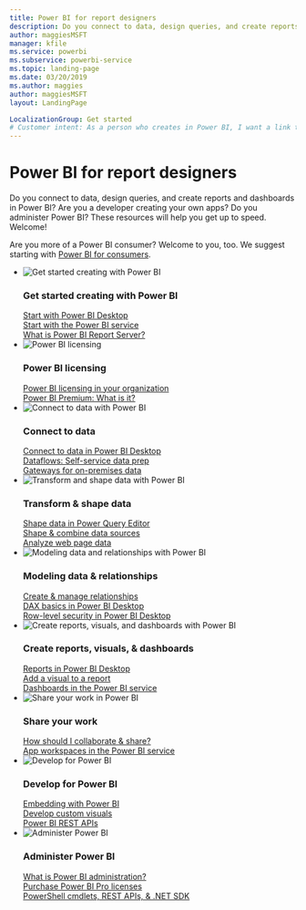 ```yaml
---
title: Power BI for report designers
description: Do you connect to data, design queries, and create reports and dashboards in Power BI? Are you a developer creating your own apps, or a Power BI admin?
author: maggiesMSFT
manager: kfile
ms.service: powerbi
ms.subservice: powerbi-service
ms.topic: landing-page
ms.date: 03/20/2019
ms.author: maggies
author: maggiesMSFT
layout: LandingPage

LocalizationGroup: Get started
# Customer intent: As a person who creates in Power BI, I want a link to all the parts.
---
```


# Power BI for report designers

Do you connect to data, design queries, and create reports and dashboards in Power BI? Are you a developer creating your own apps? Do you administer Power BI? These resources will help you get up to speed. Welcome!

Are you more of a Power BI consumer? Welcome to you, too. We suggest starting with [Power BI for consumers](consumer/power-bi-consumer-landing.md).

<ul class="panelContent cardsF"> 
            <li> 
                  <div class="cardSize"> 
                        <div class="cardPadding"> 
                              <div class="card"> 
                                    <div class="cardImageOuter">
                                          <div class="cardImage">
                                                <img alt="Get started creating with Power BI" src="media/power-bi-creator-landing/power-bi-designer-get-started.svg" data-linktype="relative-path">
                                          </div>
                                    </div>
                                    <div class="cardText"> 
                                          <h3>Get started creating with Power BI</h3> 
                                          <p></p>
                                               <a href="desktop-what-is-desktop.md">Start with Power BI Desktop</a><br/> 
                                               <a href="power-bi-overview.md">Start with the Power BI service</a><br/> 
                                               <a href="report-server/get-started.md">What is Power BI Report Server?</a>
                                    </div> 
                              </div> 
                        </div> 
                  </div> 
            </li>
            <li> 
                  <div class="cardSize"> 
                        <div class="cardPadding"> 
                              <div class="card"> 
                                    <div class="cardImageOuter">
                                          <div class="cardImage">
                                                <img alt="Power BI licensing" src="media/power-bi-creator-landing/power-bi-designer-licensing.svg" data-linktype="relative-path">
                                          </div>
                                    </div>
                                    <div class="cardText"> 
                                          <h3>Power BI licensing</h3> 
                                          <p></p>
                                                <a href="service-admin-licensing-organization.md">Power BI licensing in your organization</a><br/> 
                                                <a href="service-premium-what-is.md">Power BI Premium: What is it?</a> 
                                    </div> 
                              </div> 
                        </div> 
                  </div> 
            </li>
            <li> 
                  <div class="cardSize"> 
                        <div class="cardPadding"> 
                              <div class="card"> 
                                    <div class="cardImageOuter">
                                          <div class="cardImage">
                                                <img alt="Connect to data with Power BI" src="media/power-bi-creator-landing/power-bi-designer-connect-data.svg" data-linktype="relative-path">
                                          </div>
                                    </div>
                                    <div class="cardText"> 
                                          <h3>Connect to data</h3> 
                                          <p></p>
                                                <a href="desktop-quickstart-connect-to-data.md">Connect to data in Power BI Desktop </a><br/> 
                                                <a href="service-dataflows-overview.md">Dataflows: Self-service data prep</a><br/> 
                                                <a href="service-gateway-install.md">Gateways for on-premises data</a>
                                    </div> 
                              </div> 
                        </div> 
                  </div> 
            </li>
            <li> 
                  <div class="cardSize"> 
                        <div class="cardPadding"> 
                              <div class="card"> 
                                    <div class="cardImageOuter">
                                          <div class="cardImage">
                                                <img alt="Transform and shape data with Power BI" src="media/power-bi-creator-landing/power-bi-designer-transform-shape-data.svg" data-linktype="relative-path">
                                          </div>
                                    </div>
                                    <div class="cardText"> 
                                          <h3>Transform & shape data</h3> 
                                          <p></p>
                                                <a href="desktop-common-query-tasks.md">Shape data in Power Query Editor</a><br/> 
                                                <a href="desktop-shape-and-combine-data.md">Shape & combine data sources</a><br/> 
                                                <a href="desktop-tutorial-importing-and-analyzing-data-from-a-web-page.md">Analyze web page data</a>
                                    </div> 
                              </div> 
                        </div> 
                  </div> 
            </li>
            <li> 
                  <div class="cardSize"> 
                        <div class="cardPadding"> 
                              <div class="card"> 
                                    <div class="cardImageOuter">
                                          <div class="cardImage">
                                                <img alt="Modeling data and relationships with Power BI" src="media/power-bi-creator-landing/power-bi-designer-modeling-data-relationships.svg" data-linktype="relative-path">
                                          </div>
                                    </div>
                                    <div class="cardText"> 
                                          <h3>Modeling data & relationships</h3> 
                                          <p></p>
                                                <a href="desktop-create-and-manage-relationships.md">Create & manage relationships</a><br/>
                                                <a href="desktop-quickstart-learn-dax-basics.md">DAX basics in Power BI Desktop</a><br/> 
                                                <a href="service-admin-rls.md">Row-level security in Power BI Desktop</a> 
                                    </div> 
                              </div> 
                        </div> 
                  </div> 
            </li>
            <li> 
                  <div class="cardSize"> 
                        <div class="cardPadding"> 
                              <div class="card"> 
                                    <div class="cardImageOuter">
                                          <div class="cardImage">
                                                <img alt="Create reports, visuals, and dashboards with Power BI" src="media/power-bi-creator-landing/power-bi-designer-create-reports-visuals-dashboards.svg" data-linktype="relative-path">
                                          </div>
                                    </div>
                                    <div class="cardText"> 
                                          <h3>Create reports, visuals, & dashboards</h3> 
                                          <p></p>
                                                <a href="desktop-report-view.md">Reports in Power BI Desktop</a><br/> 
                                                <a href="power-bi-report-add-visualizations-i.md">Add a visual to a report</a><br/> 
                                                <a href="service-dashboard-create.md">Dashboards in the Power BI service</a>
                                    </div> 
                              </div> 
                        </div> 
                  </div> 
            </li>
            <li> 
                  <div class="cardSize"> 
                        <div class="cardPadding"> 
                              <div class="card"> 
                                    <div class="cardImageOuter">
                                          <div class="cardImage">
                                                <img alt="Share your work in Power BI" src="media/power-bi-creator-landing/power-bi-designer-share-work.svg" data-linktype="relative-path">
                                          </div>
                                    </div>
                                    <div class="cardText"> 
                                          <h3>Share your work</h3> 
                                          <p></p>
                                                <a href="service-how-to-collaborate-distribute-dashboards-reports.md">How should I collaborate & share?</a><br/>
                                                <a href="service-create-workspaces.md">App workspaces in the Power BI service</a> 
                                    </div> 
                              </div> 
                        </div> 
                  </div> 
            </li>
            <li> 
                  <div class="cardSize"> 
                        <div class="cardPadding"> 
                              <div class="card"> 
                                    <div class="cardImageOuter">
                                          <div class="cardImage">
                                                <img alt="Develop for Power BI" src="media/power-bi-creator-landing/power-bi-designer-develop-power-bi.svg" data-linktype="relative-path">
                                          </div>
                                    </div>
                                    <div class="cardText"> 
                                          <h3>Develop for Power BI</h3> 
                                          <p></p>
                                                <a href="developer/embedding.md">Embedding with Power BI</a><br/> 
                                                <a href="developer/custom-visual-develop-tutorial.md">Develop custom visuals</a><br/> 
                                                <a href="https://docs.microsoft.com/rest/api/power-bi">Power BI REST APIs</a>
                                    </div> 
                              </div> 
                        </div> 
                  </div> 
            </li>
            <li> 
                  <div class="cardSize"> 
                        <div class="cardPadding"> 
                              <div class="card"> 
                                    <div class="cardImageOuter">
                                          <div class="cardImage">
                                                <img alt="Administer Power BI" src="media/power-bi-creator-landing/power-bi-designer-administer-power-bi.svg" data-linktype="relative-path">
                                          </div>
                                    </div>
                                    <div class="cardText"> 
                                          <h3>Administer Power BI</h3> 
                                          <p></p>
                                                <a href="service-admin-administering-power-bi-in-your-organization.md">What is Power BI administration?</a><br/> 
                                                <a href="service-admin-purchasing-power-bi-pro.md">Purchase Power BI Pro licenses</a><br/>
                                                <a href="service-admin-reference.md">PowerShell cmdlets, REST APIs, & .NET SDK</a>
                                    </div> 
                              </div> 
                        </div> 
                  </div> 
            </li>
</ul>



